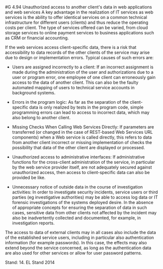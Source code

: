 #G 4.94 Unauthorized access to another client's data in web applications and web services
A key advantage in the realization of IT services as web services is the ability to offer identical services on a common technical infrastructure for different users (clients) and thus reduce the operating costs per client. The type of services offered can be varied, from cloud storage services to online payment services to business applications such as CRM or financial accounting.

If the web services access client-specific data, there is a risk that accessibility to data records of the other clients of the service may arise due to design or implementation errors. Typical causes of such errors are:

* Users are assigned incorrectly to a client: If an incorrect assignment is made during the administration of the user and authorizations due to a user or program error, one employee of one client can erroneously gain access to the data of another client. This can also be the faulty automated mapping of users to technical service accounts in background systems.


* Errors in the program logic: As far as the separation of the client-specific data is only realized by tests in the program code, simple programming errors can lead to access to incorrect data, which may also belong to another client.


* Missing Checks When Calling Web Services Directly: If parameters are transferred (or changed in the case of REST-based Web Services URL components) when a Web service is called directly, this refers to data from another client incorrect or missing implementation of checks the possibility that data of the other client are displayed or processed.


* Unauthorized access to administrative interfaces: If administrative functions for the cross-client administration of the service, in particular by the web service provider itself, are not adequately secured against unauthorized access, then access to client-specific data can also be provided be like.


* Unnecessary notice of outside data in the course of investigation activities: In order to investigate security incidents, service users or third parties (eg investigative authorities) may be able to access log data or IT forensic investigations of the systems deployed desire. In the absence of appropriate concepts for ensuring the separation of data in such cases, sensitive data from other clients not affected by the incident may also be inadvertently collected and documented, for example, in investigation reports.


The access to data of external clients may in all cases also include the data of the established service users, including in particular also authentication information (for example passwords). In this case, the effects may also extend beyond the service concerned, as long as the authentication data are also used for other services or allow for user password patterns.

Stand: 14. EL Stand 2014




